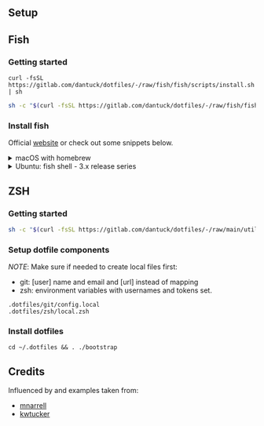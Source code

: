 ## Setup

## Fish

### Getting started

```fish
curl -fsSL https://gitlab.com/dantuck/dotfiles/-/raw/fish/fish/scripts/install.sh | sh
```

```bash
sh -c "$(curl -fsSL https://gitlab.com/dantuck/dotfiles/-/raw/fish/fish/scripts/install.sh)"
```

### Install fish

Official [website](https://fishshell.com) or check out some snippets below.

<details>
<summary>macOS with homebrew</summary>

```bash
brew update && brew install fish
```

</details>

<details>
<summary>Ubuntu: fish shell - 3.x release series </summary>

```bash
sudo apt-add-repository ppa:fish-shell/release-3
sudo apt-get update
sudo apt-get install fish

chsh -s /usr/bin/fish
```

</details>

## ZSH

### Getting started

```bash
sh -c "$(curl -fsSL https://gitlab.com/dantuck/dotfiles/-/raw/main/utils/install.sh)"
```

### Setup dotfile components

*NOTE*: Make sure if needed to create local files first:
 - git: [user] name and email and [url] instead of mapping
 - zsh: environment variables with usernames and tokens set.

```shell
.dotfiles/git/config.local
.dotfiles/zsh/local.zsh
```

### Install dotfiles

```
cd ~/.dotfiles && . ./bootstrap
```

## Credits

Influenced by and examples taken from:

- [mnarrell](https://github.com/mnarrell/dotfiles)
- [kwtucker](https://github.com/kwtucker/dotfiles)
